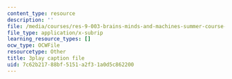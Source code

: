 ```yaml
---
content_type: resource
description: ''
file: /media/courses/res-9-003-brains-minds-and-machines-summer-course-summer-2015/7c62b21788bf5151a2f31a0d5c862200_Ch56tU3wb9c.vtt
file_type: application/x-subrip
learning_resource_types: []
ocw_type: OCWFile
resourcetype: Other
title: 3play caption file
uid: 7c62b217-88bf-5151-a2f3-1a0d5c862200
---
```

